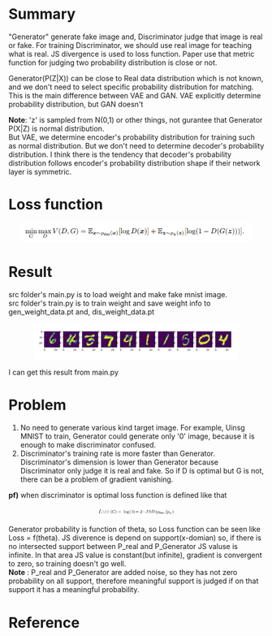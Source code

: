 # Summary
"Generator" generate fake image and, Discriminator judge that image is real or fake. For training Discriminator, we should use real image for teaching what is real. 
JS divergence is used to loss function. Paper use that metric function for judging two probability distribution is close or not.  

Generator(P(Z|X)) can be close to Real data distribution which is not known, and we don't need to select specific probability distribution for matching. This is the main difference between VAE and GAN. VAE explicitly determine probability distribution, but GAN doesn't

**Note**: 'z' is sampled from N(0,1) or other things, not gurantee that Generator P(X|Z) is normal distribution.  
But VAE, we determine encoder's probability distribution for training such as normal distribution. But we don't need to determine decoder's probability distribution. I think there is the tendency that decoder's probability distribution follows encoder's probability distribution shape if their network layer is symmetric.


# Loss function 
<p align="center"> <img src="./img1/lossfunction.png" alt="MLE" width="90%" height="90%"/> </p>


# Result
 src folder's main.py is to load weight and make fake mnist image.  
 src folder's train.py is to train weight and save weight info to gen_weight_data.pt and, dis_weight_data.pt 
 
 <p align="center"> <img src="./img1/gan_result.png" alt="MLE" width="80%" height="80%"/> </p>
 I can get this result from main.py  
 
# Problem
 1) No need to generate various kind target image. For example, Uinsg MNIST to train, Generator could generate only '0' image, because it is enough to make discriminator confused. 
 2) Discriminator's training rate is more faster than Generator. Discriminator's dimension is lower than Generator because Discriminator only judge it is real and fake. So if D is optimal but G is not, there can be a problem of gradient vanishing.  
 
 **pf)** when discriminator is optimal loss function is defined like that
  <p align="center"> <img src="./img1/optimalD_lossfunction.png" alt="MLE" width="30%" height="30%"/> </p>
  
  Generator probability is function of theta, so Loss function can be seen like Loss = f(theta). JS diverence is depend on support(x-domian) so, if there is no intersected support between P_real and P_Generator JS valuse is infinite. In that area JS value is constant(but infinite), gradient is convergent to zero, so training doesn't go well.  
  **Note** : P_real and P_Generator are added noise, so they has not zero probability on all support, therefore meaningful support is judged if on that support it has a meaningful probability.  


# Reference
